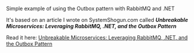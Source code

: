 Simple example of using the Outbox pattern with RabbitMQ and .NET

It's based on an article I wrote on SystemShogun.com called ***Unbreakable Microservices: Leveraging RabbitMQ, .NET, and the Outbox Pattern***

Read it here: [Unbreakable Microservices: Leveraging RabbitMQ, .NET, and the Outbox Pattern](https://systemshogun.com/p/unbreakable-microservices-leveraging)
